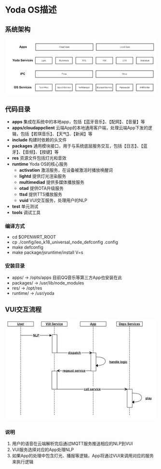 # Yoda OS描述

## 系统架构

![flow](../../../asset/01-overview-flow.png)

## 代码目录

- **apps** 集成在系统中的本地app，包括【蓝牙音乐】、【配网】、【音量】等
- **apps/cloudappclient** 云端App的本地通用客户端，处理云端App下发的逻辑，包括【若琪音乐】、【天气】、【新闻】等
- **include** 构建时依赖的头文件
- **packages** 通用模块接口，用于与系统底层服务交互，包括【日志】、【蓝牙】、【音频】、【按键】等
- **res** 资源文件包括灯光和音效
- **runtime** Yoda OS的核心服务
  - **activation** 激活服务，在设备被激活时播放唤醒词
  - **lightd** 提供灯光渲染服务
  - **multimediad** 提供多媒体播放服务
  - **otad** 提供OTA升级服务
  - **ttsd** 提供TTS播放服务
  - **vuid** VUI交互服务，处理用户的NLP
- **test**  单元测试
- **tools** 调试工具

### 编译方式

- cd $OPENWRT_ROOT
- cp ./config/leo_k18_universal_node_defconfig .config
- make defconfig
- make package/jsruntime/install V=s

### 安装目录

- apps/ -> /opts/apps 目前QQ音乐等第三方App也安装在此
- packages/ -> /usr/lib/node_modules
- res/ -> /opt/res
- runtime/ -> /usr/yoda

## VUI交互流程

![time](../../../asset/01-overview-time.png)

### 说明

1. 用户的语音在云端解析完后通过MQTT服务推送相应的NLP到VUI
2. VUI服务选择对应的App处理NLP
3. 如果App的处理中包含灯光、播报等逻辑，App将通过VUI来调用对应的服务来执行逻辑